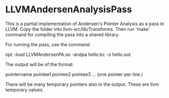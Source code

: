 # LLVMAndersenAnalysisPass
This is a partial implementation of Andersen's Pointer Analysis as a pass in LLVM.
Copy the folder into llvm-src/lib/Transforms.
Then run 'make' command for compiling the pass into a shared library. 

For running the pass, use the command

opt -load LLVMAndersenPA.so -andpa hello.bc -o hello.out

The output will be of the format:

pointername pointee1 pointee2 pointee3 ... (one pointer per line.)

There will be many temporary pointers also in the output. These are llvm temporary values.

